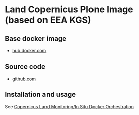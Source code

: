 # Land Copernicus Plone Image (based on EEA KGS)

## Base docker image

 - [hub.docker.com](https://hub.docker.com/r/eeacms/plone-copernicus-land)

## Source code

  - [github.com](http://github.com/eea/eea.docker.plone-copernicus-land)

## Installation and usage

See [Copernicus Land Monitoring/In Situ Docker Orchestration](https://github.com/eea/eea.docker.copernicus)
